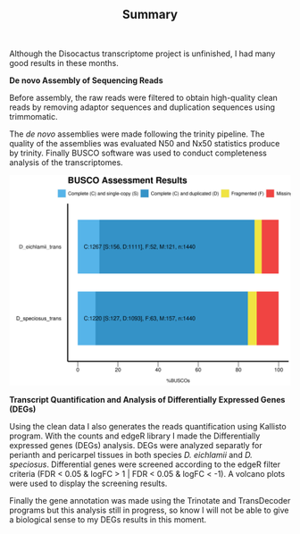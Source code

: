 <center>

## Summary

</center>

<br>
<div class=text-justify>

Although the Disocactus transcriptome project is unfinished, I had many good results in these months.

 **De novo Assembly of Sequencing Reads**

Before assembly, the raw reads were filtered to obtain high-quality clean reads by removing adaptor sequences and duplication sequences using trimmomatic.

The *de novo* assemblies were made following the trinity pipeline. The quality of the assemblies was evaluated N50 and Nx50 statistics produce by trinity. Finally BUSCO software was used to conduct completeness analysis of the transcriptomes.

</div>
<p align="center">
<img src="/out/BUSCO_summaries/BUSCO_figure.png" width="800">
</p>

**Transcript Quantification and Analysis of Differentially Expressed Genes (DEGs)**

Using the clean data I also generates the reads quantification using Kallisto program. With the counts and edgeR library I made the Differentially expressed genes (DEGs) analysis. DEGs were analyzed separatly for perianth and pericarpel tissues in both species *D. eichlamii* and *D. speciosus*. Differential genes were screened according to the edgeR filter criteria (FDR < 0.05 & logFC > 1 | FDR < 0.05 & logFC < -1). A volcano plots were used to display the screening results.



Finally the gene annotation was made using the Trinotate and TransDecoder programs but this analysis still in progress, so know I will not be able to give a biological sense to my DEGs results in this moment.



</div>
